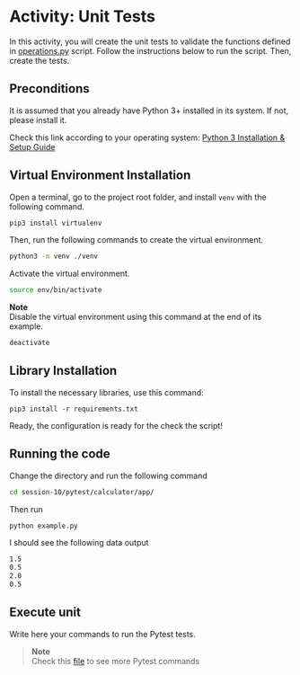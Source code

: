 # Activity: Unit Tests
In this activity, you will create the unit tests to validate the functions defined in [operations.py](app/operations.py) script. Follow the instructions below to run the script. Then, create the tests.

## Preconditions
It is assumed that you already have Python 3+ installed in its system. If not, please install it.

Check this link according to your operating system:
[Python 3 Installation & Setup Guide](https://realpython.com/installing-python/)

## Virtual Environment Installation
Open a terminal, go to the project root folder, and install `venv` with the following command.

```bash
pip3 install virtualenv
```

Then, run the following commands to create the virtual environment.
```bash
python3 -m venv ./venv
```

Activate the virtual environment.
```bash
source env/bin/activate
```

**Note**  
Disable the virtual environment using this command at the end of its example.
```bash
deactivate
```

## Library Installation
To install the necessary libraries, use this command:
```
pip3 install -r requirements.txt
```

Ready, the configuration is ready for the check the script!

## Running the code
Change the directory and run the following command
```bash
cd session-10/pytest/calculator/app/
```
Then run
```bash
python example.py
```
I should see the following data output
```bash
1.5
0.5
2.0
0.5
```


## Execute unit
Write here your commands to run the Pytest tests.

> **Note**  
Check this [file](comandos_auxiliares.md) to see more Pytest commands 